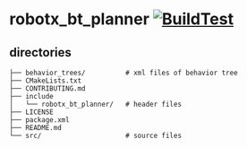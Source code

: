 # robotx_bt_planner [![BuildTest](https://github.com/OUXT-Polaris/robotx_bt_planner/actions/workflows/BuildTest.yaml/badge.svg)](https://github.com/OUXT-Polaris/robotx_bt_planner/actions/workflows/BuildTest.yaml)

## directories
~~~
├── behavior_trees/          # xml files of behavior tree  
├── CMakeLists.txt
├── CONTRIBUTING.md
├── include
│   └── robotx_bt_planner/   # header files
├── LICENSE
├── package.xml
├── README.md
└── src/                     # source files
~~~
